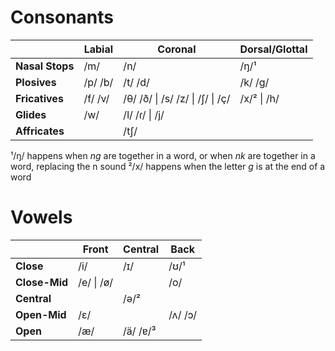# Consonants
|                 | **Labial**    | **Coronal**                      | **Dorsal/Glottal** |
| --------------- | ------------- | -------------------------------- | -----------------  |
| **Nasal Stops** | /m/           | /n/                              | /ŋ/¹               |
| **Plosives**    | /p/ /b/       | /t/ /d/                          | /k/ /g/            |
| **Fricatives**  | /f/ /v/       | /θ/ /ð/ \| /s/ /z/ \| /ʃ/ \| /ç/ | /x/² \| /h/        |
| **Glides**      | /w/           | /l/ /ɾ/ \| /j/                   |                    |
| **Affricates**  |               | /tʃ/                             |                    |

¹/ŋ/ happens when *ng* are together in a word, or when *nk* are together in a word, replacing the n sound
²/x/ happens when the letter *g* is at the end of a word

# Vowels
|               | **Front**  | **Central** | **Back** |
| ------------- | ---------- | ----------- | -------- |
| **Close**     | /i/        | /ɪ/         | /ʊ/¹     |
| **Close-Mid** | /e/ \| /ø/ |             | /o/      |
| **Central**   |            | /ə/²        |          |
| **Open-Mid**  | /ɛ/        |             | /ʌ/ /ɔ/  |
| **Open**      | /æ/        | /ä/ /ɐ/³    |          |
